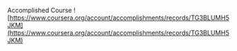 Accomplished Course
![https://www.coursera.org/account/accomplishments/records/TG3BLUMH5JKM](https://www.coursera.org/account/accomplishments/records/TG3BLUMH5JKM)
